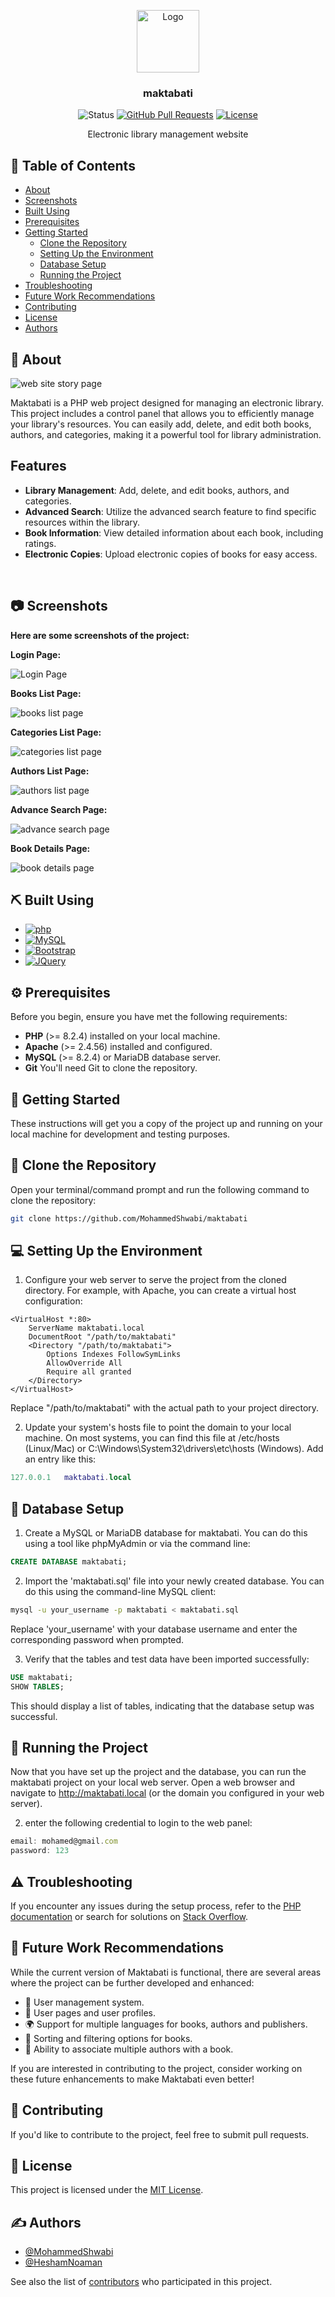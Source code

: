 <p align="center">
  <a href="https://github.com/MohammedShwabi/maktabati">
 <img src="img/logo.png" alt="Logo" height="100"></a>
</p>

<h3 align="center">maktabati</h3>

<div align="center">

![Status][status-shield]
[![GitHub Pull Requests][pull-shield]][pull-url]
[![License][license-shield]][license-url]

</div>

<p align="center">
Electronic library management website
<br> 
</p>

## 📝 Table of Contents

- [About](#about)
- [Screenshots](#screenshots)
- [Built Using](#built_using)
- [Prerequisites](#prerequisites)
- [Getting Started](#getting_started)
  - [Clone the Repository](#clone)
  - [Setting Up the Environment](#environment)
  - [Database Setup](#db_setup)
  - [Running the Project](#running_project)
- [Troubleshooting](#troubleshooting)
- [Future Work Recommendations](#recommendations)
- [Contributing](#contributing)
- [License](#license)
- [Authors](#authors)


## 🧐 About <a name = "about"></a>

![web site story page][books-screenshot]

Maktabati is a PHP web project designed for managing an electronic library.
This project includes a control panel that allows you to efficiently manage your library's resources. 
You can easily add, delete, and edit both books, authors, and categories, making it a powerful tool for library administration.

## Features

- **Library Management**: Add, delete, and edit books, authors, and categories.
- **Advanced Search**: Utilize the advanced search feature to find specific resources within the library.
- **Book Information**: View detailed information about each book, including ratings.
- **Electronic Copies**: Upload electronic copies of books for easy access.
<br> 

<!-- :camera: -->
## 📷 Screenshots <a name = "screenshots"></a>
<b>Here are some screenshots of the project:</b>

<b>Login Page:</b>

![Login Page][login-screenshot]

<b>Books List Page:</b>

![books list page][books-screenshot]

<b>Categories List Page:</b>

![categories list page][categories-screenshot]

<b>Authors List Page:</b>

![authors list page][authors-screenshot]

<b>Advance Search Page:</b>

![advance search page][advance-screenshot]

<b>Book Details Page:</b>

![book details page][book-details-screenshot]

## ⛏️ Built Using <a name = "built_using"></a>

* [![php][php.com]][php-url]
* [![MySQL][MySQL.com]][MySQL-url]
* [![Bootstrap][Bootstrap.com]][Bootstrap-url]
* [![JQuery][JQuery.com]][JQuery-url]

<!-- :gear: -->
## ⚙️ Prerequisites <a name = "prerequisites"></a>

Before you begin, ensure you have met the following requirements:

- **PHP** (>= 8.2.4) installed on your local machine.
- **Apache** (>= 2.4.56) installed and configured.
- **MySQL** (>= 8.2.4) or MariaDB database server.
- **Git** You'll need Git to clone the repository.

<!-- :checkered_flag: -->
## 🏁 Getting Started <a name = "getting_started"></a>

These instructions will get you a copy of the project up and running on your local machine for development and testing purposes.

<!-- :open_file_folder: -->
## 📂 Clone the Repository <a name = "clone"></a>

Open your terminal/command prompt and run the following command to clone the repository:

```bash
git clone https://github.com/MohammedShwabi/maktabati
```
## 💻 Setting Up the Environment <a name = "environment"></a>
1. Configure your web server to serve the project from the cloned directory. For example, with Apache, you can create a virtual host configuration:

```apacheconf
<VirtualHost *:80>
    ServerName maktabati.local
    DocumentRoot "/path/to/maktabati"
    <Directory "/path/to/maktabati">
        Options Indexes FollowSymLinks
        AllowOverride All
        Require all granted
    </Directory>
</VirtualHost>
```
Replace "/path/to/maktabati" with the actual path to your project directory.

2. Update your system's hosts file to point the domain to your local machine. On most systems, you can find this file at /etc/hosts (Linux/Mac) or C:\Windows\System32\drivers\etc\hosts (Windows). Add an entry like this:

```lua
127.0.0.1   maktabati.local
```

## 💾 Database Setup <a name = "db_setup"></a>
1. Create a MySQL or MariaDB database for maktabati. You can do this using a tool like phpMyAdmin or via the command line:

```sql
CREATE DATABASE maktabati;
```
2. Import the 'maktabati.sql' file into your newly created database. You can do this using the command-line MySQL client:

```bash
mysql -u your_username -p maktabati < maktabati.sql
```
Replace 'your_username' with your database username and enter the corresponding password when prompted.

3. Verify that the tables and test data have been imported successfully:

```sql
USE maktabati;
SHOW TABLES;
```
This should display a list of tables, indicating that the database setup was successful.

## 🚀 Running the Project <a name = "running_project"></a>
Now that you have set up the project and the database, you can run the maktabati project on your local web server. Open a web browser and navigate to http://maktabati.local (or the domain you configured in your web server).

2. enter the following credential to login to the web panel:
```js
email: mohamed@gmail.com
password: 123
```

<!-- :warning: -->
## ⚠️ Troubleshooting <a name = "troubleshooting"></a>
<p>If you encounter any issues during the setup process, refer to the <a href="https://www.php.net/docs.php" target="_new">PHP documentation</a> or search for solutions on <a href="https://stackoverflow.com/" target="_new">Stack Overflow</a>.</p>

<!-- 💡 -->
## 🔧 Future Work Recommendations <a name = "recommendations"></a>

While the current version of Maktabati is functional, there are several areas where the project can be further developed and enhanced:

- 👥 User management system.
- 👤 User pages and user profiles.
- 🌍 Support for multiple languages for books, authors and publishers.
- 🧹 Sorting and filtering options for books.
- 👥 Ability to associate multiple authors with a book.

If you are interested in contributing to the project, consider working on these future enhancements to make Maktabati even better!


<!-- :raised_hands: -->
## 🙌 Contributing <a name = "contributing"></a>
If you'd like to contribute to the project, feel free to submit pull requests.

<!-- :scroll: -->
## 📜 License <a name = "license"></a>
<p>This project is licensed under the <a href="https://github.com/MohammedShwabi/maktabati/blob/main/LICENSE.md">MIT License</a>.</p>

## ✍️ Authors <a name = "authors"></a>

- [@MohammedShwabi](https://github.com/MohammedShwabi) 
- [@HeshamNoaman](https://github.com/HeshamNoaman) 

See also the list of [contributors](https://github.com/MohammedShwabi/maktabati/contributors) who participated in this project.

<!-- MARKDOWN LINKS & IMAGES -->
<!-- https://www.markdownguide.org/basic-syntax/#reference-style-links -->
<!-- small icon -->
[status-shield]: https://img.shields.io/badge/status-active-success.svg

[pull-shield]: https://img.shields.io/github/issues-pr/kylelobo/The-Documentation-Compendium.svg
[pull-url]: https://github.com/MohammedShwabi/hekayti-laravel/issues/pulls

[license-shield]: https://img.shields.io/badge/license-MIT-blue.svg
[license-url]: https://github.com/MohammedShwabi/maktabati/blob/main/LICENSE.md

<!-- built using icons -->
[php.com]: https://img.shields.io/badge/php-777BB4?style=for-the-badge&logo=php&logoColor=white
[php-url]: https://www.php.net/
[Bootstrap.com]: https://img.shields.io/badge/Bootstrap-563D7C?style=for-the-badge&logo=bootstrap&logoColor=white
[Bootstrap-url]: https://getbootstrap.com
[JQuery.com]: https://img.shields.io/badge/jQuery-0769AD?style=for-the-badge&logo=jquery&logoColor=white
[JQuery-url]: https://jquery.com 
[MySQL.com]: https://img.shields.io/badge/mysql-4479A1?style=for-the-badge&logo=mysql&logoColor=white
[MySQL-url]: https://mysql.com/

<!-- image -->
[login-screenshot]: /screenshot/screenshot.jpeg
[books-screenshot]: /screenshot/screenshot1.jpeg
[categories-screenshot]: /screenshot/screenshot2.jpeg
[authors-screenshot]: /screenshot/screenshot3.jpeg
[advance-screenshot]: /screenshot/screenshot4.jpeg
[book-details-screenshot]: /screenshot/screenshot5.jpeg

